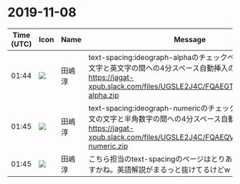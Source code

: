 # 2019-11-08

|Time (UTC)|Icon|Name|Message|
|---|---|---|---|
|01:44|![](https://secure.gravatar.com/avatar/698cc14290c3976fdd9f0a23494b87c1.jpg?s=72&d=https%3A%2F%2Fa.slack-edge.com%2Fdf10d%2Fimg%2Favatars%2Fava_0018-72.png)|田嶋　淳|text-spacing:ideograph-alphaのチェックページです。和文の文字と英文字の間への4分スペース自動挿入の指示。<br>https://jagat-xpub.slack.com/files/UGSLE2J4C/FQAEGTERW/ideograph-alpha.zip|
|01:45|![](https://secure.gravatar.com/avatar/698cc14290c3976fdd9f0a23494b87c1.jpg?s=72&d=https%3A%2F%2Fa.slack-edge.com%2Fdf10d%2Fimg%2Favatars%2Fava_0018-72.png)|田嶋　淳|text-spacing:ideograph-numericのチェックページです。和文の文字と半角数字の間への4分スペース自動挿入の指示。<br>https://jagat-xpub.slack.com/files/UGSLE2J4C/FQAEQV5U5/ideograph-numeric.zip|
|01:45|![](https://secure.gravatar.com/avatar/698cc14290c3976fdd9f0a23494b87c1.jpg?s=72&d=https%3A%2F%2Fa.slack-edge.com%2Fdf10d%2Fimg%2Favatars%2Fava_0018-72.png)|田嶋　淳|こちら担当のtext-spacingのページはとりあえずこれで全部ですかね。英語解説がまるっと抜けてるけどw|
